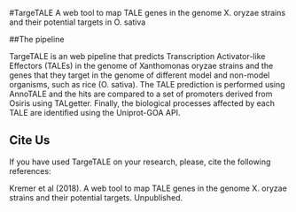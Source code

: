 
#TargeTALE
A web tool to map TALE genes in the genome X. oryzae strains and their potential targets in O. sativa


##The pipeline

TargeTALE is an web pipeline that predicts Transcription Activator-like Effectors (TALEs) in the genome of Xanthomonas oryzae strains and the genes that they target in the genome of different model and non-model organisms, such as rice (O. sativa). The TALE prediction is performed using AnnoTALE and the hits are compared to a set of promoters derived from Osiris using TALgetter. Finally, the biological processes affected by each TALE are identified using the Uniprot-GOA API.

## Cite Us

If you have used TargeTALE on your research, please, cite the following references:

Kremer et al (2018). A web tool to map TALE genes in the genome X. oryzae strains and their potential targets. Unpublished.
